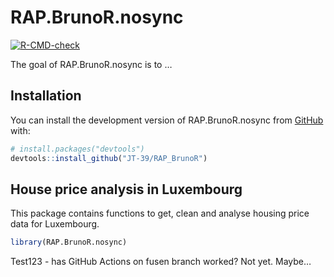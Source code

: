 
<!-- README.md is generated from README.Rmd. Please edit that file -->

# RAP.BrunoR.nosync

<!-- badges: start -->

[![R-CMD-check](https://github.com/JT-39/RAP_BrunoR/actions/workflows/R-CMD-check.yaml/badge.svg)](https://github.com/JT-39/RAP_BrunoR/actions/workflows/R-CMD-check.yaml)
<!-- badges: end -->

The goal of RAP.BrunoR.nosync is to …

## Installation

You can install the development version of RAP.BrunoR.nosync from
[GitHub](https://github.com/) with:

``` r
# install.packages("devtools")
devtools::install_github("JT-39/RAP_BrunoR")
```

## House price analysis in Luxembourg

This package contains functions to get, clean and analyse housing price
data for Luxembourg.

``` r
library(RAP.BrunoR.nosync)
```

Test123 - has GitHub Actions on fusen branch worked? Not yet. Maybe…
